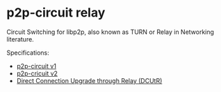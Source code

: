 # p2p-circuit relay

Circuit Switching for libp2p, also known as TURN or Relay in Networking literature.

Specifications:
- [p2p-circuit v1](circuit-v1.md)
- [p2p-cricuit v2](circuit-v2.md)
- [Direct Connection Upgrade through Relay (DCUtR)](DCUtR.md)
